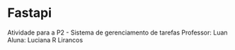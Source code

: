 # Fastapi
Atividade para a P2 - Sistema de gerenciamento de tarefas
Professor: Luan
Aluna: Luciana R Lirancos
